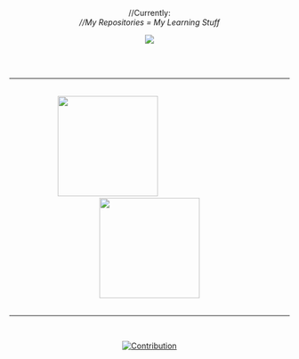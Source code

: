 <p align=center>
  //Currently:
  <br>
  <i>//My Repositories = My Learning Stuff</i>
</p>

<p align=center>
  <img align=center src="https://user-images.githubusercontent.com/95928931/154857492-e33082ca-2db1-44c9-a8f2-e9ef193e15aa.png">
</p>
<br>
<br>
<hr>
<br>

<div align="center">
  <a href="https://github.com/JacobRose43?tab=repositories"><img height="180px" src="https://github-readme-streak-stats.herokuapp.com?user=JacobRose43&theme=gotham&hide_border=true&date_format=j%20M%5B%20Y%5D"></a>                                       <a href="https://github.com/JacobRose43?tab=repositories"><img  height="180px"src="https://github-readme-stats.vercel.app/api/top-langs/?username=JacobRose43&layout=compact&theme=gotham&hide_border=true"></a>
</div>

<br>
<hr>
<p></p>
<br>

<div align="center">
  
  
  <a href="https://github.com/JacobRose43?tab=repositories">![Contribution](https://activity-graph.herokuapp.com/graph?username=JacobRose43&theme=gotham&hide_border=true&area=true)
  </a>
    
</div>


<!--
<h1 align=center>Programming Languages, Frameworks and the Applications</h1>
<p align=center>
  <img src="https://user-images.githubusercontent.com/95928931/154858212-714c7447-cb40-48fc-8f81-e44fa1c552ea.svg" width=5% height=5% alt="html">
  <img src="https://user-images.githubusercontent.com/95928931/154858342-55472b83-1785-4a76-91a6-f912bd6b8119.svg" width=5% height=5% alt="css">
  <img src="https://user-images.githubusercontent.com/95928931/154858974-e366e768-1156-48fd-a448-6f02769218ca.svg" width=5% height=5% alt="js">
  <br>
  <img src="https://user-images.githubusercontent.com/95928931/154859525-23f51920-ef26-420f-a43c-e036149a5c0b.svg" width=5% height=5% alt="bootstrap">
  <br>
  <img src="https://user-images.githubusercontent.com/95928931/154859555-8fd8ffe4-1b84-4229-b0f1-9ca6af60b90b.svg" width=5% height=5% alt="adobeillustrator">
  <img src="https://user-images.githubusercontent.com/95928931/154859569-99fd9bf5-9dcb-4085-b7e5-d9b8101edfc3.svg" width=5% height=5% alt="adobephotoshop">
  <img src="https://user-images.githubusercontent.com/95928931/154859588-50cdf051-54ca-4012-a429-16b8f03946de.svg" width=5% height=5% alt="figma">
  <img src="https://user-images.githubusercontent.com/95928931/154859597-11f5c197-9ce7-4df8-ae32-7aaa5986876d.svg" width=5% height=5% alt="postman">
  <img src="https://user-images.githubusercontent.com/95928931/154859610-23bf65f4-3fdb-4a38-9106-678cf9ef8bc0.svg" width=5% height=5% alt="notion">
  <img src="https://user-images.githubusercontent.com/95928931/154859626-e09e5cda-0669-44a6-83ce-673bafc7df49.svg" width=5% height=5% alt="xampp">
  <img src="https://user-images.githubusercontent.com/95928931/154859636-e8ab013b-6834-47b3-95af-e92875113531.svg" width=5% height=5% alt="github">
  <img src="https://user-images.githubusercontent.com/95928931/154859646-917a09ce-4a95-411c-a34d-a7ec57bf1f4b.svg" width=5% height=5% alt="vscode">
</p>
-->

